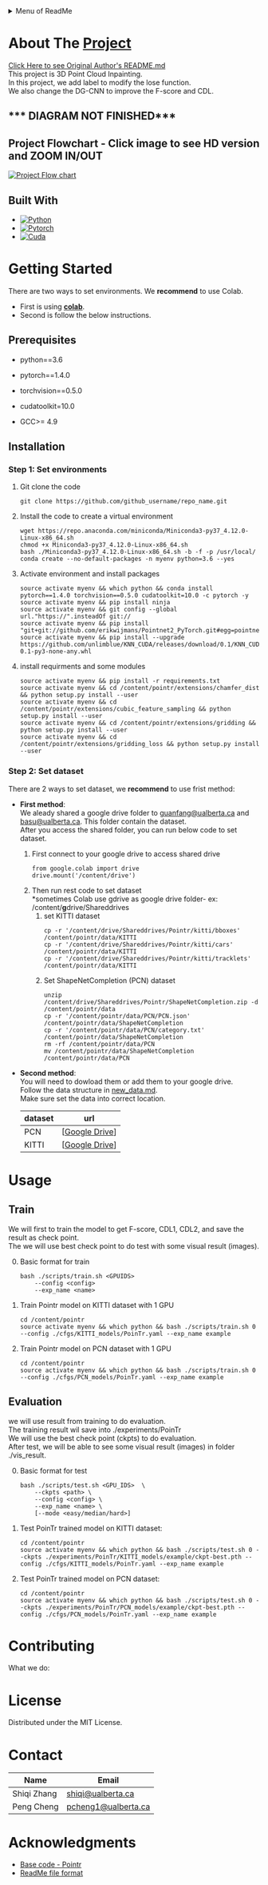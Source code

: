 <details>
  <summary>Menu of ReadMe</summary>
  <ol>
    <li>
      <a href="#about-the-project">About The Project</a>
      <ul>
        <li><a href="#built-with">Built With</a></li>
      </ul>
    </li>
    <li>
      <a href="#getting-started">Getting Started</a>
      <ul>
        <li><a href="#prerequisites">Prerequisites</a></li>
        <li><a href="#installation">Installation</a></li>
        <ul>
        <li><a href="#step-1-set-environments">Step 1: Set environments</a></li>
        <li><a href="#step-2-set-dataset">Step 2: Set dataset</a></li> 
      </ul>
      </ul>
    </li>
    <li>
      <a href="#usage">Usage</a></li>
      <ul>
        <li><a href="#train">Train</a></li>
        <li><a href="#evaluation">Evaluation</a></li>
      </ul>
    <li><a href="#contributing">Contributing</a></li>
    <li><a href="#license">License</a></li>
    <li><a href="#contact">Contact</a></li>
    <li><a href="#acknowledgments">Acknowledgments</a></li>
  </ol>
</details>


# About The [Project](https://github.com/Cmput-414/PoinTr)  

[Click Here to see Original Author's README.md](https://github.com/Cmput-414/PoinTr/blob/master/README_old.md)  
This project is 3D Point Cloud Inpainting.  
In this project, we add label to modify the lose function.  
We also change the DG-CNN to improve the F-score and CDL.  

## *** DIAGRAM NOT FINISHED***  
## Project Flowchart - Click image to see HD version and ZOOM IN/OUT  
[![Project Flow chart](https://kroki.io/mermaid/svg/eNqNVtGu2kYQfc9XjPxkIkJ64d4-ILVSLzRSVJpYwXkJidBi1saKsd31Osmt-PiemV2DHUIVHoDdnZmdOXNmdjKj6gPFy2eEzx-btVXGfnrx4neiD2FwVHk5qZ8-lvTaUnLQyWfKU8rLusWyOh5Vuae8oazKy4xsRdZAgSpDVjd2wmqQtiwiJ2OyB11SooqCTFtuS23D0VAMen0pXnuxYCQufiB27jEMYKDURryLD1Ctn-yhKinNCw3fSsuenC8h9vTa2CMbO8Xs24niqL8HWWytZeuZfDftLnNgRbQJRInDjkyV6KYJPonQYhPsdXq5mINjuOakTNaM2bM0z8YOj-1Xk1ttxvRFFf4_5J8_fy4BpW2Z2BwhAWaVaafCN9buxjF9LIGa4LRr82IvaAAA01ja6bQymhpO50Wzc9Jh6HK-WstqGQZr9UWT8nmukVPbwbQUkVMQc2KyinYKEsj3INSzw2PaV2QAYOdpcKLHdexMrWOx5Zd-FblV5FYrh7ou90PcWXcTPP4oMh_YPjfaYRY_ukinYfCKARlf6CuZYLJ1LMlLWDwq1gP8aleB3XC_PWpEkjfW5LvW6v2YamUAti4gBSQaTV9zYH9Un3vJSVWDNJJHbjGViBazMHgnFvvoUph8ru2oE50J8VAK7N_EOXDCNnQXnGMBW3a3x2qvi_CGpiCzZdMSZVlZelOVYuq-Z6qo1P57Q97bKVBbiJ_LS_gvIx_9WXg6uLaHFK66D983DEfPAC2VVWcMr4ywnz8w9NAZula-JsiSNo_nSrhBieVdGFzKRVIJlIZ9Y4_LGm23Xs73DwHrsgfVIf-FDa78pCivraBkZNEdOSL5Xved-YuwHHSMWt4Br-TuF9dnrq6AxRbEtJVJDpPW5gXwhMyE4Vsh46Am7HLuRRfiRtvWlNSoY11wL-LtQiR9Ubkbp_7GaxC8gR0ccXwa6M28XoPmshXyC_dFUxoOE5WUpclL_a3WJj_q0jYDE_feRJ-x0OZwPDaDVs-O7AkJZzZ9LEWM06fRZVupcm5yfCv-Xd6Eix6fDRx48A4Mqw8u-Jr25vpeoDWn50bj9LruCyhdO-VSPGF5t3GE9C9t2eR77QNLq-KSCEhKsXR6U-eV6DqntqmpjtskzdiBdy4vilmNimoTrkFPGGpqneRpjp3d05lFpTpqf9dVbUnvXf9U012jwpxkUVU1_VlXySEYubaPzrLG9S66bmLg-uYdT_G1a0PrWdeFOqchn-EHjcjmqqAwLzGEgLXWwzWaA7-_Xsfxa_xGizedvXN_hCG2g5Tg9ERr9MPOGCPnX-VeBdw2INfAxMN3JoQnoBvysDdVXSM2cCv3Sc2bBFkObvSviDGOUB6xob97lXSFcASEnVzHGRkxvj39G3pnmJ1vWyvbSaUMalPqbpsUVYunzGhHG9lsxoXanRt7dOfeZE6V1TXdzek9Wkq0wMhTNvxUypgyWDMiEj7eTo5UakPo90-rzdP4Bz50t7lkRzN_23QOTdf33CM5EJ454XsvPJvTK1QIMH6ju2EluncyD17mfk5p3XSHD-7wV3_4MO_aF37ot_BnoRrRrRxinNoEqwqAdePQrSSukERmCyi9Laqm6Q-L8GZMmQ0zAxdQu_YwwpQI_cqEibI6q8xTP8Wsv3XOj90izcvu76Lowl-51K74fUflKMxRRd9V6ZNStJqLllTGr-FkMrkVbczR8qx8K8jYB3nps5cgz3v90Xj0fxMwFCCIoVfeOKx6U6fvMPHU3etoFc_OfvtJnj__AeFPHJQ)](https://mermaid.live/view#pako:eNqNV22P2jgQ_itWPkGVoxCgyyLdSbdwlarjelFJv3SpkEkciBrinOO0paX__Z6x8wZLV939ALZnxjPPPDMevjuhjIQzd_aK5wcWLDcZw9-fj2vNlf74229_MPaht3GOPMkG-WmD4zeahQcRfmJJzJIsL7GUxyPPIpYUbC-TbM-0ZFpBg0nFtCj0wOhBXJOMOXKZPoiMhTxNmSqzbSZ0r38lB82uGK1rOadvHf3AyMUHeAgjmVDWx-AA9fykDzJjcZIKeJhp8qe5iZG_tww-kMFzQC6eWeBfbEIce2u7t8nsZ1HuKux89rhxjCZh4CsZiqLYOB-t3AKHkYhbF0yshN-ccbUvXHIyTvauxWf7RSVaKJd95mn1nRRevHhhgovLLNQJwgPwfC-sDl2b22tdBmnAaIDblUkaGWyAhio024lYKsEKynGr2rpqQa24sFqb5RIYr_lnwXiV_hyp1i1uSyN1BgKUsL1kOw4hMOEi6MZxl0WSKSBae7xxzuxhHVTW1oExV6-rpV8tfbtcVakQWXSVC9IH3g-34mzCjBIlLIjBQxW4hyBfE0Ruy3GTHeJjTaIkg9UjJ01KCd9J1ABCKY8CUSWFVsmu1CJyWc4V8BcpiQGWQrAvCfJx5J86GYt5geSyBsmFZ4JbjOHLO2O1CzjrhZ9y3W-lx4abKBpyc2DdOGOb1BeUfYO_2d4eUetp76fKBqct2TfxZlKztzIz1iZda6nk0VNbldseYbgwDi9bLF76NRStvHdxeQc4XDjpvS8InI4JtuSaN5A-tULu3rA0rS3d0L5BnCV7fGjK5adEWY4QZFtWNr-A7LLbRLiyEHpbCVZdxwDX7pHuZYkYjthCNeX71Ayqyizqo4pfVZ-8uqCVNgct0ZYjIBeOhlVjenINWS3BWS1VeBiUOkmBLYQGBOUKHABrYZvYYJRJXgldqowV_Jin1L1oPzWiTdnZa7362htwVEZ2cMfS7Ep3XOsW6EdbUxymNqy2aVJEYsY1G7wUX3OhkqPIdHFlZlKbueAzJCi2CqyLN4McihhoQDSDoJGjlAo06dI0BOqOdDW-ta9Lq0hnV15May-uahQyVfVXJruuUHOPm8ZkNdv-DXBtM6aKPWM5eqzYWj_hWZFEogoxlmk3PZA2FVXrepV7Rt96t42VPG7DeG8ceWezxYn2KLwypFqtyMSKXIRJnGBnd2oYlvGjaO57WoO2d69_tWmvqRatdCplzv7KZXgAye0DQt1oDUdsrPVgQg2BdppaWNvutR43zauOACp7fKB_6YSnrJdkGHdAbl3h158Ton-_CYI39MVfvG2NNu0VxsgWcoXzM1tTO60tEpjVm9-tlmdsmMtgZXptxdAIhER2IiXzHGGCfUmV7aQIKf_OT5ufb4D3UUqBYv9cFN5T2H2C3co2rDLDzNfTt17llWHxv6U2-6HkCgVtKnUbprLEA6mEpZXZLNyU7zovhD-yj75JoRY5G83Ze_Qjf4EhKyvoEbZD0cUGAWTAwKtMcdtCMhT9rxTq5N5wpL3S0sAf11d6cyjb7mmf3yv5sZWf1PLjOXuNegLwb0U7HPkTKzatxSZzFudFez6156_q8-m8boL4YL_3fhW7PnsmvRjkkN6VBIT1FPZMfleUXyIU2L9NZVFcTKxwy2V73dsr-IKi14c-RlWYkKoXci32Up0usk8WtjYM1y7iJKu_LtIWi5XN-sqMEag0jgEu7fpsOq6pdEGVzvie3trBYPBM6IEJnQb4ZyIO6ojbzt2JuNnsDuv9Z2dyaEASU7h5RbHqzL91gwq86nLLvGDcCaH9oVH_O64DiuPHWISfbN_pfOPgBxK10zkzzvMyRYyb7AdEeanl-pSFzhwZEq5T5ughYplwgHKsN3OeOfPvzldnPvJmg_vpaDYdeqNX4ztvPHOdE7ang9ndzLufeXf3w_u76d3sh-t8kxIWvMFsNB1CfjYcTr3JcGTMfTBnZP3H_yRFrfc)
## Built With
* [![Python][Python.com]][Python-url]
* [![Pytorch][Pytorch.com]][Pytorch-url]
* [![Cuda][Cuda.com]][Cuda-url]


# Getting Started
There are two ways to set environments. We **recommend** to use Colab.  
- First is using [**colab**](https://github.com/Cmput-414/PoinTr/blob/master/Project%20Implementation2.ipynb).  
- Second is follow the below instructions.  

## Prerequisites 
- python==3.6 

- pytorch==1.4.0  

- torchvision==0.5.0

- cudatoolkit=10.0  

- GCC>= 4.9


## Installation  

### Step 1: Set environments  

1. Git clone the code
    ```
    git clone https://github.com/github_username/repo_name.git
    ```
2. Install the code to create a virtual environment
    ```
    wget https://repo.anaconda.com/miniconda/Miniconda3-py37_4.12.0-Linux-x86_64.sh
    chmod +x Miniconda3-py37_4.12.0-Linux-x86_64.sh
    bash ./Miniconda3-py37_4.12.0-Linux-x86_64.sh -b -f -p /usr/local/
    conda create --no-default-packages -n myenv python=3.6 --yes
    ``` 
3. Activate environment and install packages  
    ```
    source activate myenv && which python && conda install pytorch==1.4.0 torchvision==0.5.0 cudatoolkit=10.0 -c pytorch -y
    source activate myenv && pip install ninja
    source activate myenv && git config --global url."https://".insteadOf git://
    source activate myenv && pip install "git+git://github.com/erikwijmans/Pointnet2_PyTorch.git#egg=pointnet2_ops&subdirectory=pointnet2_ops_lib"
    source activate myenv && pip install --upgrade https://github.com/unlimblue/KNN_CUDA/releases/download/0.1/KNN_CUDA-0.1-py3-none-any.whl

    ``` 
4. install requirments and some modules
    ```
    source activate myenv && pip install -r requirements.txt
    source activate myenv && cd /content/pointr/extensions/chamfer_dist && python setup.py install --user
    source activate myenv && cd /content/pointr/extensions/cubic_feature_sampling && python setup.py install --user
    source activate myenv && cd /content/pointr/extensions/gridding && python setup.py install --user 
    source activate myenv && cd /content/pointr/extensions/gridding_loss && python setup.py install --user
    ```
### Step 2: Set dataset  
There are 2 ways to set dataset, we **recommend** to use frist method:  
- **First method**:  
 We aleady shared a google drive folder to guanfang@ualberta.ca and basu@ualberta.ca. This folder contain the dataset.  
 After you access the shared folder, you can run below code to set dataset.  
  1. First connect to your google drive to access shared drive
        ```
        from google.colab import drive
        drive.mount('/content/drive')
        ```
  2. Then run rest code to set dataset  
  *sometimes Colab use gdrive as google drive folder-
  ex: /content/**g**drive/Shareddrives
      1. set KITTI dataset
            ```
            cp -r '/content/drive/Shareddrives/Pointr/kitti/bboxes' /content/pointr/data/KITTI
            cp -r '/content/drive/Shareddrives/Pointr/kitti/cars' /content/pointr/data/KITTI
            cp -r '/content/drive/Shareddrives/Pointr/kitti/tracklets' /content/pointr/data/KITTI
            ```
      2. Set ShapeNetCompletion (PCN) dataset  
            ```
            unzip /content/drive/Shareddrives/Pointr/ShapeNetCompletion.zip -d /content/pointr/data
            cp -r '/content/pointr/data/PCN/PCN.json' /content/pointr/data/ShapeNetCompletion
            cp -r '/content/pointr/data/PCN/category.txt' /content/pointr/data/ShapeNetCompletion
            rm -rf /content/pointr/data/PCN
            mv /content/pointr/data/ShapeNetCompletion /content/pointr/data/PCN
            ```
- **Second method**:  
You will need to dowload them or add them to your google drive.  
Follow the data structure in [new_data.md](./new_data.md).  
Make sure set the data into correct location.   

    | dataset  | url |
    | --- | --- |
    | PCN |   [[Google Drive](https://drive.google.com/file/d/1hHIoAW97HUsc2A9F159xutd0ajar1mqi/view?usp=share_link)] |
    | KITTI | [[Google Drive](https://drive.google.com/drive/folders/1fSu0_huWhticAlzLh3Ejpg8zxzqO1z-F?usp=share_link)]  | 

# Usage  

## Train  

We will first to train the model to get F-score, CDL1, CDL2, and save the result as check point.  
The we will use best check point to do test with some visual result (images).   

0. Basic format for train
    ```
    bash ./scripts/train.sh <GPUIDS>
        --config <config>
        --exp_name <name> 
    ```
1. Train Pointr model on KITTI dataset with 1 GPU
    ```
    cd /content/pointr
    source activate myenv && which python && bash ./scripts/train.sh 0 --config ./cfgs/KITTI_models/PoinTr.yaml --exp_name example 
    ```
2. Train Pointr model on PCN dataset with 1 GPU 
    ```
    cd /content/pointr
    source activate myenv && which python && bash ./scripts/train.sh 0 --config ./cfgs/PCN_models/PoinTr.yaml --exp_name example 
    ```

## Evaluation   

we will use result from training to do evaluation.  
The training result wil save into ./experiments/PoinTr  
We will use the best check point (ckpts) to do evaluation.  
After test, we will be able to see some visual result (images) in folder ./vis_result.

0. Basic format for test
    ```
    bash ./scripts/test.sh <GPU_IDS>  \
        --ckpts <path> \
        --config <config> \
        --exp_name <name> \
        [--mode <easy/median/hard>]
    ```
1. Test PoinTr trained model on KITTI dataset:
    ```
    cd /content/pointr
    source activate myenv && which python && bash ./scripts/test.sh 0 --ckpts ./experiments/PoinTr/KITTI_models/example/ckpt-best.pth --config ./cfgs/KITTI_models/PoinTr.yaml --exp_name example
    ```  
2. Test PoinTr trained model on PCN dataset:
    ```
    cd /content/pointr
    source activate myenv && which python && bash ./scripts/test.sh 0 --ckpts ./experiments/PoinTr/PCN_models/example/ckpt-best.pth --config ./cfgs/PCN_models/PoinTr.yaml --exp_name example
    ```


# Contributing

What we do:  







# License

Distributed under the MIT License. 



# Contact

| Name | Email |  
| --- | --- |  
| Shiqi Zhang | shiqi@ualberta.ca |  
| Peng Cheng | pcheng1@ualberta.ca |  


# Acknowledgments

* [Base code - Pointr](https://github.com/yuxumin/PoinTr)
* [ReadMe file format](https://github.com/othneildrew/Best-README-Template)


[Python.com]: https://img.shields.io/badge/python%203.6-ffffff?logo=python
[Python-url]: https://python.com 
[Pytorch.com]: https://img.shields.io/badge/pytorch%201.4-FFFFFF?logo=pytorch
[Pytorch-url]: https://Pytorch.com
[Cuda.com]: https://img.shields.io/badge/cuda%20%2010.0%20-FFFFFF?logo=nvidia
[Cuda-url]: https://developer.nvidia.com/cuda-10.0-download-archive
